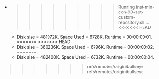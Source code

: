 * >>>>>>>>> Running inst-min-con-00-apt-custom-repository.sh ...
<<<<<<< HEAD
  * Disk size = 481972K. Space Used = 6728K. Runtime = 00:00:00:01.
=======
<<<<<<< HEAD
  * Disk size = 360236K. Space Used = 6796K. Runtime = 00:00:00:02.
=======
  * Disk size = 482400K. Space Used = 6732K. Runtime = 00:00:00:04.
>>>>>>> refs/remotes/origin/bullseye
>>>>>>> refs/remotes/origin/bullseye
